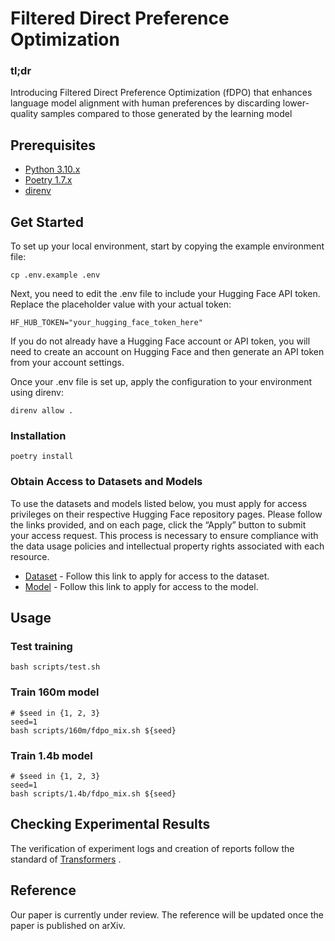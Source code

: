 # Filtered Direct Preference Optimization

### tl;dr
 Introducing Filtered Direct Preference Optimization (fDPO) that enhances language model alignment with human preferences by discarding lower-quality samples compared to those generated by the learning model

## Prerequisites
- [Python 3.10.x][python]  
- [Poetry 1.7.x][poetry]  
- [direnv][direnv] 

[python]: https://www.python.org/downloads/release/python-31012/
[poetry]: https://python-poetry.org/
[direnv]: https://direnv.net/

## Get Started

To set up your local environment, start by copying the example environment file:

```shell
cp .env.example .env
```

Next, you need to edit the .env file to include your Hugging Face API token. Replace the placeholder value with your actual token:

```
HF_HUB_TOKEN="your_hugging_face_token_here"
```

If you do not already have a Hugging Face account or API token, you will need to create an account on Hugging Face and then generate an API token from your account settings.

Once your .env file is set up, apply the configuration to your environment using direnv:

```shell
direnv allow .
```

### Installation
```shell
poetry install
```

### Obtain Access to Datasets and Models

To use the datasets and models listed below, you must apply for access privileges on their respective Hugging Face repository pages. Please follow the links provided, and on each page, click the “Apply” button to submit your access request. This process is necessary to ensure compliance with the data usage policies and intellectual property rights associated with each resource.


- [Dataset][dataset] - Follow this link to apply for access to the dataset.
- [Model][model] - Follow this link to apply for access to the model.


[dataset]: https://huggingface.co/datasets/Mitsuki-Sakamoto/fdpo-preference-dataset
[model]: https://huggingface.co/Mitsuki-Sakamoto/fdpo-models

## Usage

### Test training

```
bash scripts/test.sh 
```

### Train 160m model

```
# $seed in {1, 2, 3}
seed=1
bash scripts/160m/fdpo_mix.sh ${seed}
```


### Train 1.4b model

```
# $seed in {1, 2, 3}
seed=1
bash scripts/1.4b/fdpo_mix.sh ${seed}
```

## Checking Experimental Results
The verification of experiment logs and creation of reports follow the standard of [Transformers](https://huggingface.co/docs/transformers/v4.39.3/en/main_classes/callback#callbacks) .


## Reference
Our paper is currently under review. The reference will be updated once the paper is published on arXiv.